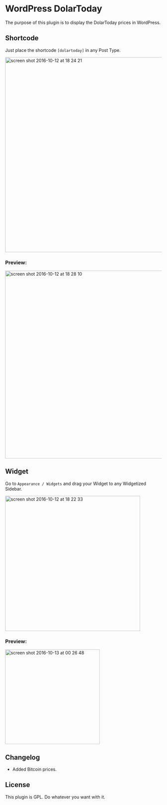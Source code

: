 # WordPress DolarToday

The purpose of this plugin is to display the DolarToday prices in WordPress.

## Shortcode

Just place the shortcode `[dolartoday]` in any Post Type.

<img width="626" alt="screen shot 2016-10-12 at 18 24 21" src="https://cloud.githubusercontent.com/assets/52452/19329895/1e768eec-90a9-11e6-81c0-ace9e68db977.png">

### Preview:

<img width="603" alt="screen shot 2016-10-12 at 18 28 10" src="https://cloud.githubusercontent.com/assets/52452/19330015/c83b78ca-90a9-11e6-8454-430cfc81a951.png">

## Widget

Go to `Appearance / Widgets` and drag your Widget to any Widgetized Sidebar.

<img width="434" alt="screen shot 2016-10-12 at 18 22 33" src="https://cloud.githubusercontent.com/assets/52452/19329865/0176d4a0-90a9-11e6-84b1-1d50f9616104.png">

### Preview:

<img width="304" alt="screen shot 2016-10-13 at 00 26 48" src="https://cloud.githubusercontent.com/assets/52452/19336727/c971a714-90db-11e6-88b5-69a2052f0a46.png">

## Changelog

* Added Bitcoin prices.

## License

This plugin is GPL. Do whatever you want with it.
